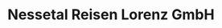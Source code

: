 ---
title: "Nessetal Reisen Lorenz GmbH"
url: /nessetal/nessetal-reisen-lorenz-gmbh/
shop: Reisebüro
---